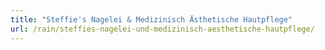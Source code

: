 ```yaml
---
title: "Steffie's Nagelei & Medizinisch Ästhetische Hautpflege"
url: /rain/steffies-nagelei-und-medizinisch-aesthetische-hautpflege/
---
```

